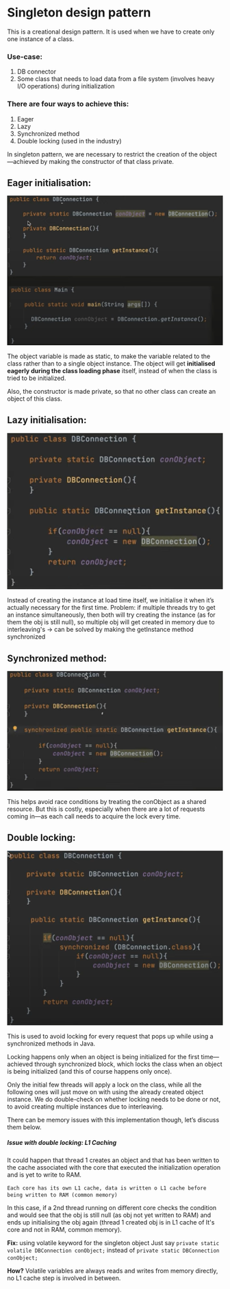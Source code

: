 # Singleton design pattern

This is a creational design pattern. It is used when we have to create only one instance of a class.

### Use-case:
1. DB connector 
2. Some class that needs to load data from a file system (involves heavy I/O operations) during initialization

### There are four ways to achieve this:
1. Eager
2. Lazy
3. Synchronized method
4. Double locking (used in the industry)

In singleton pattern, we are necessary to restrict the creation of the object—achieved by making the constructor of 
that class private.

## Eager initialisation:

![eager.png](../../../../../resources/imgs/singleton/eager.png)

The object variable is made as static, to make the variable related to the class rather than to a single object instance.
The object will get **initialised eagerly during the class loading phase** itself, instead of when the class is tried to 
be initialized.

Also, the constructor is made private, so that no other class can create an object of this class.

## Lazy initialisation:

![lazy.png](../../../../../resources/imgs/singleton/lazy.png)

Instead of creating the instance at load time itself, we initialise it when it’s actually necessary for the first time.
Problem: if multiple threads try to get an instance simultaneously, then both will try creating the instance 
(as for them the obj is still null), so multiple obj will get created in memory due to interleaving's
→ can be solved by making the getInstance method synchronized

## Synchronized method:

![synchronized.png](../../../../../resources/imgs/singleton/synchronized.png)

This helps avoid race conditions by treating the conObject as a shared resource.
But this is costly, especially when there are a lot of requests coming in—as each call needs 
to acquire the lock every time.

## Double locking:

![double-locking.png](../../../../../resources/imgs/singleton/double-locking.png)

This is used to avoid locking for every request that pops up while using a synchronized methods in Java.

Locking happens only when an object is being initialized for the first time—achieved through synchronized block, 
which locks the class when an object is being initialized (and this of course happens only once).

Only the initial few threads will apply a lock on the class, while all the following ones will just 
move on with using the already created object instance. We do double-check on whether locking needs 
to be done or not, to avoid creating multiple instances due to interleaving.

There can be memory issues with this implementation though, let’s discuss them below.

##### Issue with double locking: L1 Caching
It could happen that thread 1 creates an object and that has been written to the cache associated with the core that 
executed the initialization operation and is yet to write to RAM. 
```
Each core has its own L1 cache, data is written o L1 cache before being written to RAM (common memory)
```

In this case, if a 2nd thread running on different core checks the condition and would see that the obj is still 
null (as obj not yet written to RAM) and ends up initialising the obj again (thread 1 created obj is in 
L1 cache of It's core and not in RAM, common memory).

**Fix:** using volatile keyword for the singleton object
Just say `private static volatile DBConnection conObject;` instead of `private static DBConnection conObject;`

**How?**
Volatile variables are always reads and writes from memory directly, no L1 cache step is involved in between.